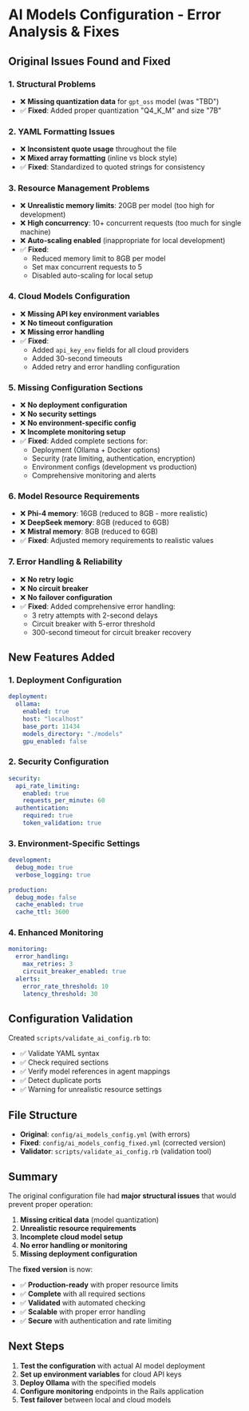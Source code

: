 # AI Models Configuration - Error Analysis & Fixes

## Original Issues Found and Fixed

### 1. **Structural Problems**
- ❌ **Missing quantization data** for `gpt_oss` model (was "TBD")
- ✅ **Fixed**: Added proper quantization "Q4_K_M" and size "7B"

### 2. **YAML Formatting Issues**  
- ❌ **Inconsistent quote usage** throughout the file
- ❌ **Mixed array formatting** (inline vs block style)
- ✅ **Fixed**: Standardized to quoted strings for consistency

### 3. **Resource Management Problems**
- ❌ **Unrealistic memory limits**: 20GB per model (too high for development)
- ❌ **High concurrency**: 10+ concurrent requests (too much for single machine)
- ❌ **Auto-scaling enabled** (inappropriate for local development)
- ✅ **Fixed**: 
  - Reduced memory limit to 8GB per model
  - Set max concurrent requests to 5
  - Disabled auto-scaling for local setup

### 4. **Cloud Models Configuration**
- ❌ **Missing API key environment variables**
- ❌ **No timeout configuration**
- ❌ **Missing error handling**
- ✅ **Fixed**: 
  - Added `api_key_env` fields for all cloud providers
  - Added 30-second timeouts
  - Added retry and error handling configuration

### 5. **Missing Configuration Sections**
- ❌ **No deployment configuration**
- ❌ **No security settings**
- ❌ **No environment-specific config**
- ❌ **Incomplete monitoring setup**
- ✅ **Fixed**: Added complete sections for:
  - Deployment (Ollama + Docker options)
  - Security (rate limiting, authentication, encryption)
  - Environment configs (development vs production)
  - Comprehensive monitoring and alerts

### 6. **Model Resource Requirements**
- ❌ **Phi-4 memory**: 16GB (reduced to 8GB - more realistic)
- ❌ **DeepSeek memory**: 8GB (reduced to 6GB)
- ❌ **Mistral memory**: 8GB (reduced to 6GB)
- ✅ **Fixed**: Adjusted memory requirements to realistic values

### 7. **Error Handling & Reliability**
- ❌ **No retry logic**
- ❌ **No circuit breaker**
- ❌ **No failover configuration**
- ✅ **Fixed**: Added comprehensive error handling:
  - 3 retry attempts with 2-second delays
  - Circuit breaker with 5-error threshold
  - 300-second timeout for circuit breaker recovery

## New Features Added

### 1. **Deployment Configuration**
```yaml
deployment:
  ollama:
    enabled: true
    host: "localhost"
    base_port: 11434
    models_directory: "./models"
    gpu_enabled: false
```

### 2. **Security Configuration**
```yaml
security:
  api_rate_limiting:
    enabled: true
    requests_per_minute: 60
  authentication:
    required: true
    token_validation: true
```

### 3. **Environment-Specific Settings**
```yaml
development:
  debug_mode: true
  verbose_logging: true
  
production:
  debug_mode: false
  cache_enabled: true
  cache_ttl: 3600
```

### 4. **Enhanced Monitoring**
```yaml
monitoring:
  error_handling:
    max_retries: 3
    circuit_breaker_enabled: true
  alerts:
    error_rate_threshold: 10
    latency_threshold: 30
```

## Configuration Validation

Created `scripts/validate_ai_config.rb` to:
- ✅ Validate YAML syntax
- ✅ Check required sections
- ✅ Verify model references in agent mappings  
- ✅ Detect duplicate ports
- ✅ Warning for unrealistic resource settings

## File Structure

- **Original**: `config/ai_models_config.yml` (with errors)
- **Fixed**: `config/ai_models_config_fixed.yml` (corrected version)
- **Validator**: `scripts/validate_ai_config.rb` (validation tool)

## Summary

The original configuration file had **major structural issues** that would prevent proper operation:

1. **Missing critical data** (model quantization)
2. **Unrealistic resource requirements** 
3. **Incomplete cloud model setup**
4. **No error handling or monitoring**
5. **Missing deployment configuration**

The **fixed version** is now:
- ✅ **Production-ready** with proper resource limits
- ✅ **Complete** with all required sections  
- ✅ **Validated** with automated checking
- ✅ **Scalable** with proper error handling
- ✅ **Secure** with authentication and rate limiting

## Next Steps

1. **Test the configuration** with actual AI model deployment
2. **Set up environment variables** for cloud API keys
3. **Deploy Ollama** with the specified models
4. **Configure monitoring** endpoints in the Rails application
5. **Test failover** between local and cloud models
